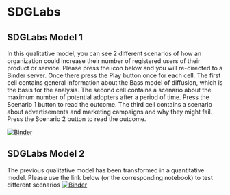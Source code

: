 # SDGLabs

## SDGLabs Model 1

In this qualitative model, you can see 2 different scenarios of how an organization could increase their number of registered users of their product or service. 
Please press the icon below and you will re-directed to a Binder server. 
Once there press the Play button once for each cell. 
The first cell contains general information about the Bass model of diffusion, which is the basis for the analysis.
The second cell contains a scenario about the maximum number of potential adopters after a period of time. Press the Scenario 1 button to read the outcome.
The third cell contains a scenario about advertisements and marketing campaigns and why they might fail. Press the Scenario 2 button to read the outcome.

[![Binder](https://mybinder.org/badge_logo.svg)](https://mybinder.org/v2/gh/gtsaples/SDGLabs/HEAD?labpath=SDGLabs_model_1.ipynb)


## SDGLabs Model 2

The previous qualitative model has been transformed in a quantitative model. Please use the link below (or the corresponding notebook) to test different scenarios
[![Binder](https://mybinder.org/badge_logo.svg)](https://mybinder.org/v2/gh/gtsaples/SDGLabs/HEAD?labpath=SDGLabs_model_2.ipynb)
